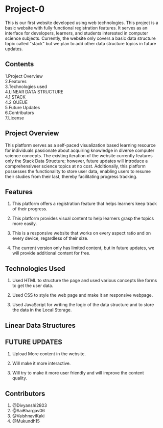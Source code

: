 # Project-0

This is our first website developed using web technologies. This project is a basic website with fully functional registration features. It serves as an interface for developers, learners, and students interested in computer science subjects. Currently, the website only covers a basic data structure topic called "stack" but we plan to add other data structure topics in future updates.

## Contents

1.Project Overview \
2.Features\
3.Technologies used\
4.LINEAR DATA STRUCTURE\
 4.1 STACK\
 4.2 QUEUE\
5.Future Updates\
6.Contributors\
7.License

## Project Overview

This platform serves as a self-paced visualization based learning resource for individuals passionate about acquiring knowledge in diverse computer science concepts. The existing iteration of the website currently features only the Stack Data Structure; however, future updates will introduce a comprehensiveer science topics at no cost. Additionally, this platform possesses the functionality to store user data, enabling users to resume their studies from their last, thereby facilitating progress tracking.

## Features

1. This platform offers a registration feature that helps learners keep track of their progress.

2. This platform provides visual content to help learners grasp the topics more easily.

3. This is a responsive website that works on every aspect ratio and on every device, regardless of their size.

4. The current version only has limited content, but in future updates, we will provide additional content for free.

## Technologies Used

1. Used HTML to structure the page and used various concepts like forms to get the user data.

2. Used CSS to style the web page and make it an responsive webpage.

3. Used JavaScript for writing the logic of the data structure and to store the data in the Local Storage.

## Linear Data Structures

## FUTURE UPDATES

1. Upload More content in the website.

2. Will make it more interactive.

3. Will try to make it more user friendly and will improve the content quality.

## Contributors

1. @Divyanshi2803
2. @SaiBhargav06
3. @VaishnaviKaki
4. @Mukundh15
